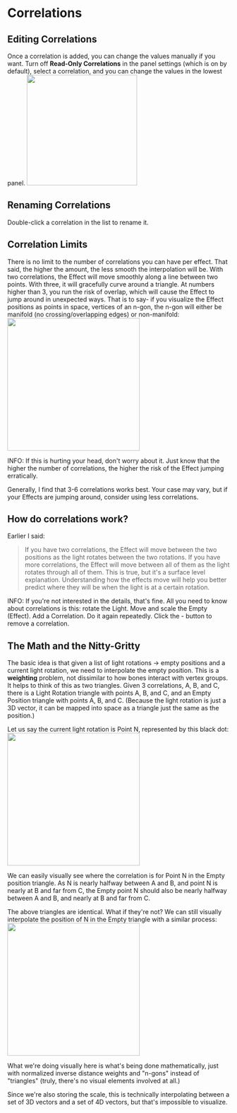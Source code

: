 # Correlations
## Editing Correlations 
Once a correlation is added, you can change the values manually if you want. Turn off **Read-Only Correlations** in the panel settings (which is on by default), select a correlation, and you can change the values in the lowest panel.
<img src="../img/sr/correlations-panel.jpeg" width="250"/>

## Renaming Correlations
Double-click a correlation in the list to rename it.

## Correlation Limits
There is no limit to the number of correlations you can have per effect. That said, the higher the amount, the less smooth the interpolation will be. With two correlations, the Effect will move smoothly along a line between two points. With three, it will gracefully curve around a triangle. At numbers higher than 3, you run the risk of overlap, which will cause the Effect to jump around in unexpected ways. That is to say- if you visualize the Effect positions as points in space, vertices of an n-gon, the n-gon will either be manifold (no crossing/overlapping edges) or non-manifold:
<img src="../img/sr/hexagons.jpeg" width="300"/>

INFO: If this is hurting your head, don't worry about it. Just know that the higher the number of correlations, the higher the risk of the Effect jumping erratically. 

Generally, I find that 3-6 correlations works best. Your case may vary, but if your Effects are jumping around, consider using less correlations.

## How do correlations work?
Earlier I said:
> If you have two correlations, the Effect will move between the two positions as the light rotates between the two rotations. If you have more correlations, the Effect will move between all of them as the light rotates through all of them. 
This is true, but it's a surface level explanation. Understanding how the effects move will help you better predict where they will be when the light is at a certain rotation. 

INFO: If you're not interested in the details, that's fine. All you need to know about correlations is this: rotate the Light. Move and scale the Empty (Effect). Add a Correlation. Do it again repeatedly. Click the - button to remove a correlation. 

## The Math and the Nitty-Gritty
The basic idea is that given a list of light rotations -> empty positions and a current light rotation, we need to interpolate the empty position. This is a **weighting** problem, not dissimilar to how bones interact with vertex groups. It helps to think of this as two triangles. Given 3 correlations, A, B, and C, there is a Light Rotation triangle with points A, B, and C, and an Empty Position triangle with points A, B, and C. (Because the light rotation is just a 3D vector, it can be mapped into space as a triangle just the same as the position.)

Let us say the current light rotation is Point N, represented by this black dot: 
<img src="../img/sr/cor-triangles.jpeg" width="300"/>

We can easily visually see where the correlation is for Point N in the Empty position triangle. As N is nearly halfway between A and B, and point N is nearly at B and far from C, the Empty point N should also be nearly halfway between A and B, and nearly at B and far from C. 

The above triangles are identical. What if they're not? We can still visually interpolate the position of N in the Empty triangle with a similar process: 
<img src="../img/sr/cor-triangles-2.jpeg" width="300"/>

What we're doing visually here is what's being done mathematically, just with normalized inverse distance weights and "n-gons" instead of "triangles" (truly, there's no visual elements involved at all.) 

Since we're also storing the scale, this is technically interpolating between a set of 3D vectors and a set of 4D vectors, but that's impossible to visualize.